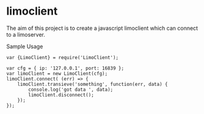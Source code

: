 # limoclient
The aim of this project is to create a javascript limoclient which can connect to a limoserver.

Sample Usage
```
var {LimoClient} = require('LimoClient');

var cfg = { ip: '127.0.0.1', port: 16839 };
var limoClient = new LimoClient(cfg);
limoClient.connect( (err) => {
	limoClient.transieve('something', function(err, data) {
		console.log('got data ', data);
		limoClient.disconnect();
	});
});
```
